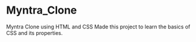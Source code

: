 # Myntra_Clone
Myntra Clone using HTML and CSS
Made this project to learn the basics of CSS and its properties.
